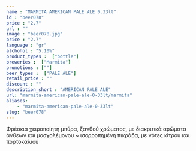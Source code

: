 ```yaml
---
name : "MARMITA AMERICAN PALE ALE 0.33lt"
id : "beer078"
price : "2.7"
url : ""
image : "beer078.jpg"
price : "2.7"
language : "gr"
alchohol : "5.10%"
product_types :  ["bottle"]
breweries :  ["Marmita"]
promotions : [""]
beer_types :  ["PALE ALE"]
retail_price : ""
discount : ""
description_short : "AMERICAN PALE ALE"
url: "marmita-american-pale-ale-0-33lt/marmita"
aliases: 
    - "marmita-american-pale-ale-0-33lt"
slug: "beer078"
---
```


Φρέσκια χειροποίητη μπύρα, ξανθού χρώματος, με διακριτικά αρώματα άνθεων και μοσχολέμονου ~ ισορροπημένη πικράδα, με νότες κίτρου και πορτοκαλιού